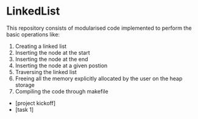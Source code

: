 # LinkedList

This repository consists of modularised code implemented to perform the basic operations like:
  1. Creating a linked list
  2. Inserting the node at the start
  3. Inserting the node at the end
  4. Inserting the node at a given postion
  5. Traversing the linked list
  6. Freeing all the memory explicitly allocated by the user on the heap storage
  7. Compiling the code through makefile

- [project kickoff]
- [task 1]
